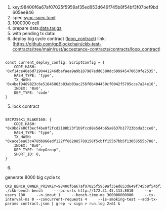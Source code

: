 1. key:98400f6a67af07025f5959af35ed653d649f745b8f54bf3f07bef9bd605ee946
2. spec:[sync-spec.toml](sync-spec.toml)
3. 1000000 cell 
4. prepare data:[data.tar.gz](..%2F..%2F..%2F..%2Fckb-bench%2Fdevtools%2Fci%2Fansible%2Ffiles%2Fbig-tx%2Fdata.tar.gz)
5. with pending tx data:
4. deploy big cycle contract ([loop_contract](loop_contract)) link:(https://github.com/gpBlockchain/ckb-test-contracts/tree/main/rust/acceptance-contracts/contracts/loop_contract)
```angular2html

const current_deploy_config: ScriptConfig = {
    CODE_HASH: '0xf14ce40e6d7190441246dbafaea9a9b187987edd8580dc699945470630fe2535',
    HASH_TYPE: 'type',
    TX_HASH: '0x4bef9489823c6e51646863b83ab03ac256f6b404450cf0042f5705cce7a24e10',
    INDEX: '0x0',
    DEP_TYPE: 'code'
}
```
5. lock contract 
```angular2html

SECP256K1_BLAKE160: {
    CODE_HASH: "0x9bd7e06f3ecf4be0f2fcd2188b23f1b9fcc88e5d4b65a8637b17723bbda3cce8",
    HASH_TYPE: "type",
    TX_HASH: "0xace5ea83c478bb866edf122ff862085789158f5cbff155b7bb5f13058555b708",
    INDEX: "0x0",
    DEP_TYPE: "depGroup",
    SHORT_ID: 0,
}
```

6. 
generate 8000 big cycle tx
```shell
CKB_BENCH_OWNER_PRIVKEY=98400f6a67af07025f5959af35ed653d649f745b8f54bf3f07bef9bd605ee946   ./ckb-bench bench     --rpc-urls http://172.31.45.113:8010     --n-users 100     --n-inout 1     --bench-time-ms 300000000000     --tx-interval-ms 0 --concurrent-requests 4     --is-smoking-test --add-tx-params contract.json | grep -v sign > run.log 2>&1 &

```

